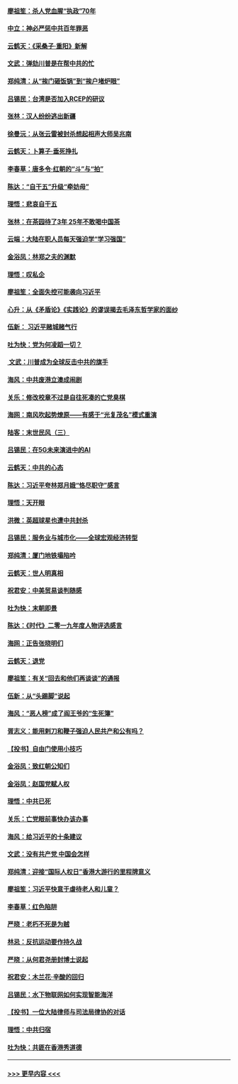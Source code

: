 #### [廖祖笙：杀人党血腥“执政”70年](../pages/nsc993/n11745144.md?t=12261022) 
#### [中立：神必严惩中共百年罪恶](../pages/nsc993/n11744970.md?t=12261022) 
#### [云鹤天：《采桑子‧重阳》新解](../pages/nsc993/n11744948.md?t=12261022) 
#### [文武：弹劾川普是在帮中共的忙](../pages/nsc993/n11744758.md?t=12261022) 
#### [郑纯清：从“挨门砸饭锅”到“挨户堵炉眼”](../pages/nsc993/n11744745.md?t=12261022) 
#### [吕锡民：台湾是否加入RCEP的研议](../pages/nsc993/n11744701.md?t=12261022) 
#### [张林：汉人纷纷逃出新疆](../pages/nsc993/n11743530.md?t=12261022) 
#### [徐曼沅：从张云雷被封杀想起相声大师吴兆南](../pages/nsc993/n11741816.md?t=12261022) 
#### [云鹤天：卜算子‧垂死挣扎](../pages/nsc993/n11739956.md?t=12261022) 
#### [李春草：唐多令‧红朝的“斗”与“拍”](../pages/nsc993/n11739830.md?t=12261022) 
#### [陈达：“自干五”升级“牵妨母”](../pages/nsc993/n11739724.md?t=12261022) 
#### [理悟：悲哀自干五](../pages/nsc993/n11739547.md?t=12261022) 
#### [张林：在茶园待了3年 25年不敢喝中国茶](../pages/nsc993/n11739240.md?t=12261022) 
#### [云端：大陆在职人员每天强迫学“学习强国”](../pages/nsc993/n11738735.md?t=12261022) 
#### [金浴凤：林郑之夫的渊默](../pages/nsc993/n11737735.md?t=12261022) 
#### [理悟：叹私企](../pages/nsc993/n11737715.md?t=12261022) 
#### [廖祖笙：全面失控可能袭向习近平](../pages/nsc993/n11737704.md?t=12261022) 
#### [心升：从《矛盾论》《实践论》的谬误揭去毛泽东哲学家的面纱](../pages/nsc993/n11736962.md?t=12261022) 
#### [伍新： 习近平赌城赌气行](../pages/nsc993/n11736929.md?t=12261022) 
#### [吐为快：党为何凌蹈一切？](../pages/nsc993/n11736915.md?t=12261022) 
#### [ 文武：川普成为全球反击中共的旗手](../pages/nsc993/n11736882.md?t=12261022) 
#### [海风：中共废港立澳成闹剧](../pages/nsc993/n11735857.md?t=12261022) 
#### [关乐：修改校章不过是自往死凑的亡党臭棋](../pages/nsc993/n11735097.md?t=12261022) 
#### [海网：南风吹起势燎原——有感于“光复茂名”模式重演](../pages/nsc993/n11732308.md?t=12261022) 
#### [陆客：末世民风（三）](../pages/nsc993/n11732211.md?t=12261022) 
#### [吕锡民：在5G未来演进中的AI](../pages/nsc993/n11730010.md?t=12261022) 
#### [云鹤天：中共的心态](../pages/nsc993/n11729906.md?t=12261022) 
#### [陈达：习近平夸林郑月娥“恪尽职守”感言](../pages/nsc993/n11729881.md?t=12261022) 
#### [理悟：天开眼](../pages/nsc993/n11729699.md?t=12261022) 
#### [洪微：英超球星也遭中共封杀](../pages/nsc993/n11727243.md?t=12261022) 
#### [吕锡民：服务业与城市化——全球宏观经济转型](../pages/nsc993/n11725845.md?t=12261022) 
#### [郑纯清：厦门地铁塌陷吟](../pages/nsc993/n11725813.md?t=12261022) 
#### [云鹤天：世人明真相](../pages/nsc993/n11725621.md?t=12261022) 
#### [祝君安：中美贸易谈判随感](../pages/nsc993/n11725609.md?t=12261022) 
#### [吐为快：末朝即景](../pages/nsc993/n11723365.md?t=12261022) 
#### [陈达：《时代》二零一九年度人物评选感言](../pages/nsc993/n11723337.md?t=12261022) 
#### [海网：正告张晓明们](../pages/nsc993/n11723228.md?t=12261022) 
#### [云鹤天：退党](../pages/nsc993/n11723056.md?t=12261022) 
#### [廖祖笙：有关“回去和他们再谈谈”的通报](../pages/nsc993/n11722442.md?t=12261022) 
#### [伍新：从“头踢脚”说起](../pages/nsc993/n11722429.md?t=12261022) 
#### [海风：“恶人榜”成了阎王爷的“生死簿”](../pages/nsc993/n11722272.md?t=12261022) 
#### [胥志义：能用剌刀和鞭子强迫人民共产和公有吗？](../pages/nsc993/n11720569.md?t=12261022) 
#### [【投书】自由门使用小技巧](../pages/nsc993/n11720180.md?t=12261022) 
#### [金浴凤：致红朝公知们](../pages/nsc993/n11720563.md?t=12261022) 
#### [金浴凤：赵国党赋人权](../pages/nsc993/n11720533.md?t=12261022) 
#### [理悟：中共已死](../pages/nsc993/n11720233.md?t=12261022) 
#### [关乐：亡党眼前事快办该办事](../pages/nsc993/n11719160.md?t=12261022) 
#### [海风：给习近平的十条建议](../pages/nsc993/n11717616.md?t=12261022) 
#### [文武：没有共产党 中国会怎样](../pages/nsc993/n11717584.md?t=12261022) 
#### [郑纯清：迎接“国际人权日”香港大游行的里程牌意义](../pages/nsc993/n11717417.md?t=12261022) 
#### [廖祖笙：习近平快意于虐待老人和儿童？](../pages/nsc993/n11715313.md?t=12261022) 
#### [李春草：红色陷阱](../pages/nsc993/n11715029.md?t=12261022) 
#### [严晓：老朽不死是为贼](../pages/nsc993/n11712910.md?t=12261022) 
#### [林忌：反抗运动要作持久战](../pages/nsc993/n11712623.md?t=12261022) 
#### [严晓：从何君尧册封博士说起](../pages/nsc993/n11712465.md?t=12261022) 
#### [祝君安：木兰花·辛酸的回归](../pages/nsc993/n11712381.md?t=12261022) 
#### [吕锡民：水下物联网如何实现智能海洋](../pages/nsc993/n11711158.md?t=12261022) 
#### [【投书】一位大陆律师与司法局律协的对话](../pages/nsc993/n11709675.md?t=12261022) 
#### [理悟：中共归宿](../pages/nsc993/n11710059.md?t=12261022) 
#### [吐为快：共匪在香港秀道德](../pages/nsc993/n11709979.md?t=12261022) 

----
#### [ >>> 更早内容 <<< ](../indexes/nsc993-earlier.md)
